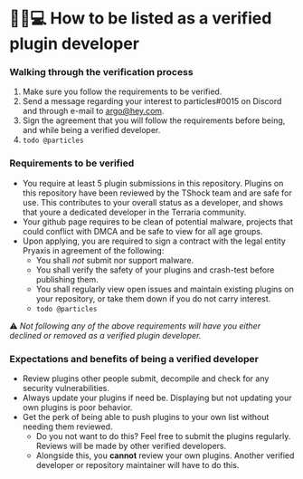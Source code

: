 # 👨‍💻💻 How to be listed as a verified plugin developer

### Walking through the verification process

1. Make sure you follow the requirements to be verified.
2. Send a message regarding your interest to particles#0015 on Discord and through e-mail to argo@hey.com.
3. Sign the agreement that you will follow the requirements before being, and while being a verified developer.
4. ` todo @particles `

### Requirements to be verified

* You require at least 5 plugin submissions in this repository. Plugins on this repository have been reviewed by the TShock team and are safe for use. This contributes to your overall status as a developer, and shows that youre a dedicated developer in the Terraria community.
* Your github page requires to be clean of potential malware, projects that could conflict with DMCA and be safe to view for all age groups.
* Upon applying, you are required to sign a contract with the legal entity Pryaxis in agreement of the following:
  * You shall *not* submit nor support malware.
  * You shall verify the safety of your plugins and crash-test before publishing them.
  * You shall regularly view open issues and maintain existing plugins on your repository, or take them down if you do not carry interest.
  * ` todo @particles `

⚠ *Not following any of the above requirements will have you either declined or removed as a verified plugin developer.*

### Expectations and benefits of being a verified developer

* Review plugins other people submit, decompile and check for any security vulnerabilities.
* Always update your plugins if need be. Displaying but not updating your own plugins is poor behavior. 
* Get the perk of being able to push plugins to your own list without needing them reviewed.
  * Do you not want to do this? Feel free to submit the plugins regularly. Reviews will be made by other verified developers.
  * Alongside this, you **cannot** review your own plugins. Another verified developer or repository maintainer will have to do this.
